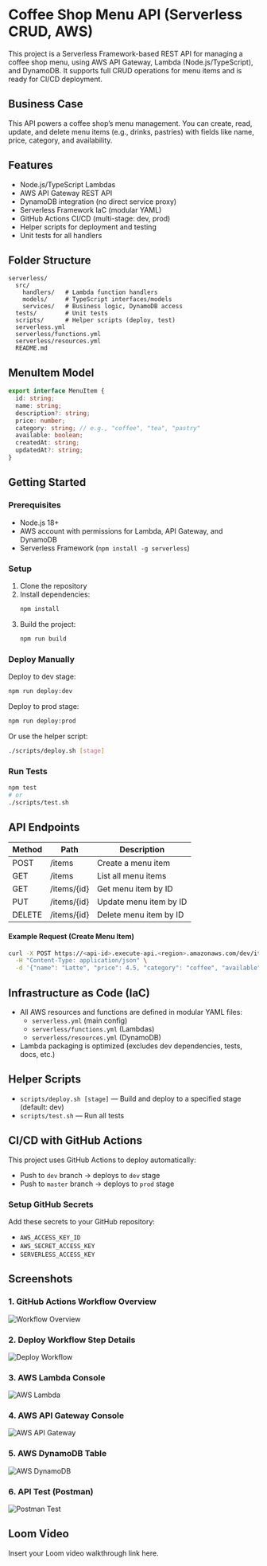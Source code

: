 # Coffee Shop Menu API (Serverless CRUD, AWS)

This project is a Serverless Framework-based REST API for managing a coffee shop menu, using AWS API Gateway, Lambda (Node.js/TypeScript), and DynamoDB. It supports full CRUD operations for menu items and is ready for CI/CD deployment.

## Business Case
This API powers a coffee shop’s menu management. You can create, read, update, and delete menu items (e.g., drinks, pastries) with fields like name, price, category, and availability.

## Features
- Node.js/TypeScript Lambdas
- AWS API Gateway REST API
- DynamoDB integration (no direct service proxy)
- Serverless Framework IaC (modular YAML)
- GitHub Actions CI/CD (multi-stage: dev, prod)
- Helper scripts for deployment and testing
- Unit tests for all handlers

## Folder Structure
```
serverless/
  src/
    handlers/   # Lambda function handlers
    models/     # TypeScript interfaces/models
    services/   # Business logic, DynamoDB access
  tests/        # Unit tests
  scripts/      # Helper scripts (deploy, test)
  serverless.yml
  serverless/functions.yml
  serverless/resources.yml
  README.md
```

## MenuItem Model
```ts
export interface MenuItem {
  id: string;
  name: string;
  description?: string;
  price: number;
  category: string; // e.g., "coffee", "tea", "pastry"
  available: boolean;
  createdAt: string;
  updatedAt?: string;
}
```

## Getting Started

### Prerequisites
- Node.js 18+
- AWS account with permissions for Lambda, API Gateway, and DynamoDB
- Serverless Framework (`npm install -g serverless`)

### Setup
1. Clone the repository
2. Install dependencies:
   ```sh
   npm install
   ```
3. Build the project:
   ```sh
   npm run build
   ```

### Deploy Manually
Deploy to dev stage:
```sh
npm run deploy:dev
```
Deploy to prod stage:
```sh
npm run deploy:prod
```
Or use the helper script:
```sh
./scripts/deploy.sh [stage]
```

### Run Tests
```sh
npm test
# or
./scripts/test.sh
```

## API Endpoints
| Method | Path         | Description                |
|--------|--------------|----------------------------|
| POST   | /items       | Create a menu item         |
| GET    | /items       | List all menu items        |
| GET    | /items/{id}  | Get menu item by ID        |
| PUT    | /items/{id}  | Update menu item by ID     |
| DELETE | /items/{id}  | Delete menu item by ID     |

#### Example Request (Create Menu Item)
```sh
curl -X POST https://<api-id>.execute-api.<region>.amazonaws.com/dev/items \
  -H "Content-Type: application/json" \
  -d '{"name": "Latte", "price": 4.5, "category": "coffee", "available": true}'
```

## Infrastructure as Code (IaC)
- All AWS resources and functions are defined in modular YAML files:
  - `serverless.yml` (main config)
  - `serverless/functions.yml` (Lambdas)
  - `serverless/resources.yml` (DynamoDB)
- Lambda packaging is optimized (excludes dev dependencies, tests, docs, etc.)

## Helper Scripts
- `scripts/deploy.sh [stage]` — Build and deploy to a specified stage (default: dev)
- `scripts/test.sh` — Run all tests

## CI/CD with GitHub Actions

This project uses GitHub Actions to deploy automatically:
- Push to `dev` branch → deploys to `dev` stage
- Push to `master` branch → deploys to `prod` stage

### Setup GitHub Secrets
Add these secrets to your GitHub repository:
- `AWS_ACCESS_KEY_ID`
- `AWS_SECRET_ACCESS_KEY`
- `SERVERLESS_ACCESS_KEY`

## Screenshots

### 1. GitHub Actions Workflow Overview
![Workflow Overview](public/workflow.png)

### 2. Deploy Workflow Step Details
![Deploy Workflow](public/deploy-workflow.png)

### 3. AWS Lambda Console
![AWS Lambda](public/AWS%20Lambda.png)

### 4. AWS API Gateway Console
![AWS API Gateway](public/AWS%20API%20Gateway.png)

### 5. AWS DynamoDB Table
![AWS DynamoDB](public/AWS%20Dynamodb.png)

### 6. API Test (Postman)
![Postman Test](public/Postman.png)

## Loom Video
Insert your Loom video walkthrough link here.
